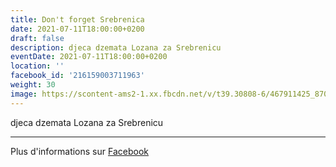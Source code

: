 ```yaml
---
title: Don't forget Srebrenica
date: 2021-07-11T18:00:00+0200
draft: false
description: djeca dzemata Lozana za Srebrenicu
eventDate: 2021-07-11T18:00:00+0200
location: ''
facebook_id: '216159003711963'
weight: 30
image: https://scontent-ams2-1.xx.fbcdn.net/v/t39.30808-6/467911425_8702124949883247_8451066247417132989_n.jpg?_nc_cat=103&ccb=1-7&_nc_sid=9e60e4&_nc_ohc=BkaFqL7toqgQ7kNvwH2Awjp&_nc_oc=Adlagq5_c6APRY8Onvf-0ex4e2LH_UInnGlXgNWvMQPZhEx7-LAgJbSSGvEpsk0VEg8&_nc_zt=23&_nc_ht=scontent-ams2-1.xx&edm=ABTKTjYEAAAA&_nc_gid=wG-MuYDOlTD-0K8_ujcbtA&oh=00_Afd-GPtGRfeaYgceNPfC1VP5h4I6NXgPksz-iGoiH7O5YA&oe=68FB93D9
---
```


djeca dzemata Lozana za Srebrenicu

---

Plus d'informations sur [Facebook](https://facebook.com/events/216159003711963)